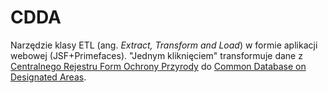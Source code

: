 # CDDA
Narzędzie klasy ETL (ang. _Extract, Transform and Load_) w formie aplikacji webowej (JSF+Primefaces). "Jednym kliknięciem" transformuje dane z [Centralnego Rejestru Form Ochrony Przyrody](http://crfop.gdos.gov.pl/) do [Common Database on Designated Areas](https://rod.eionet.europa.eu/obligations/32).
